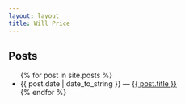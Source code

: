 ```yaml
---
layout: layout
title: Will Price
---
```


<h2>Posts</h2>
<ul class="posts">
  {% for post in site.posts %}
  <li><span>{{ post.date | date_to_string }}</span> &#8212; <a href="{{ post.url }}">{{ post.title }}</a></li>
  {% endfor %}
</ul>
